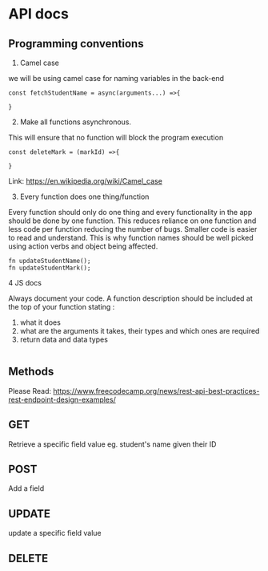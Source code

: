 # API docs

## Programming conventions

1. Camel case

we will be using camel case for naming variables in the back-end

```
const fetchStudentName = async(arguments...) =>{

}
```

2. Make all functions asynchronous.

This will ensure that no function will block the program execution

```
const deleteMark = (markId) =>{

}
```

Link: https://en.wikipedia.org/wiki/Camel_case

3. Every function does one thing/function

Every function should only do one thing and every functionality in the app should be done by one function. This reduces reliance on one function and less code per function reducing the number of bugs. Smaller code is easier to read and understand. This is why function names should be well picked using action verbs and object being affected.

```
fn updateStudentName();
fn updateStudentMark();
```

4 JS docs

Always document your code. A function description should be included at the top of your function stating :

1. what it does
1. what are the arguments it takes, their types and which ones are required
1. return data and data types

```

```

## Methods

Please Read: https://www.freecodecamp.org/news/rest-api-best-practices-rest-endpoint-design-examples/

## GET

Retrieve a specific field value eg. student's name given their ID

## POST

Add a field

## UPDATE

update a specific field value

## DELETE

